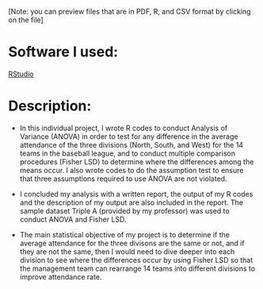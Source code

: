 [Note: you can preview files that are in PDF, R, and CSV format by clicking on the file]

# Software I used: 
[RStudio ](https://www.rstudio.com/products/rstudio/download/)

# Description: 
- In this individual project, I wrote R codes to conduct Analysis of Variance (ANOVA) in order to test for any difference in the average attendance of the three divisions (North, South, and West) for the 14 teams in the baseball league, and to conduct multiple comparison procedures (Fisher LSD) to determine where the differences among the means occur. I also wrote codes to do the assumption test to ensure that three assumptions required to use ANOVA are not violated. 

- I concluded my analysis with a written report, the output of my R codes and the description of my output are also included in the report. The sample dataset Triple A (provided by my professor) was used to conduct ANOVA and Fisher LSD. 

- The main statistical objective of my project is to determine if the average attendance for the three divisons are the same or not, and if they are not the same, then I would need to dive deeper into each division to see where the differences occur by using Fisher LSD so that the management team can rearrange 14 teams into different divisions to improve attendance rate. 

